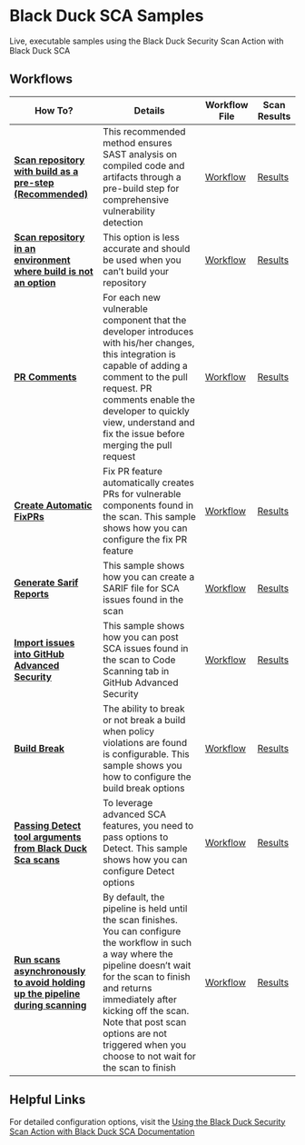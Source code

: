 # Black Duck SCA Samples                                                                                                                                                                                                                          
                                                                                                                                                                                                                                                   
Live, executable samples using the Black Duck Security Scan Action with Black Duck SCA                                                                                                                                                         
                                                                                                                                                                                                                                                   
## Workflows                                                                                                                                                                                                                              
                                                                                                                                                                                                                                                   
| How To? | Details | Workflow File | Scan Results |                                                                                                                                                                
|---------|-------------|---------------|---------------------|                                                                                                                                                               
| [**Scan repository with build as a pre-step (Recommended)**](https://github.com/blackducksca-jenkins-samples/full-scan) | This recommended method ensures SAST analysis on compiled code and artifacts through a pre-build step for comprehensive vulnerability detection | [Workflow](https://github.com/blackducksca-jenkins-samples/full-scan/blob/main/.github/workflows/nodejs-npm.yml) |[Results](https://blackducksca-jenkins-samples.github.io/full-scan/) |
| [**Scan repository in an environment where build is not an option**](https://github.com/blackducksca-jenkins-samples/buildless-scan) | This option is less accurate and should be used when you can’t build your repository | [Workflow](https://github.com/blackducksca-jenkins-samples/buildless-scan/blob/main/.github/workflows/nodejs-npm.yml) | [Results](https://blackducksca-jenkins-samples.github.io/buildless-scan/) |
| [**PR Comments**](https://github.com/blackducksca-jenkins-samples/pr-comments) | For each new vulnerable component that the developer introduces with his/her changes, this integration is capable of adding a comment to the pull request. PR comments enable the developer to quickly view, understand and fix the issue before merging the pull request | [Workflow](https://github.com/blackducksca-jenkins-samples/pr-comments/blob/main/.github/workflows/nodejs-npm.yml) | [Results](https://blackducksca-jenkins-samples.github.io/pr-comments/) |                                                                                     
| [**Create Automatic FixPRs**](https://github.com/blackducksca-jenkins-samples/automatic-fixpr) | Fix PR feature automatically creates PRs for vulnerable components found in the scan. This sample shows how you can configure the fix PR feature | [Workflow](https://github.com/blackducksca-jenkins-samples/automatic-fixpr/blob/main/.github/workflows/automatic-fixpr.yml) | [Results](https://blackducksca-jenkins-samples.github.io/automatic-fixpr/) |                                                                            
| [**Generate Sarif Reports**](https://github.com/blackducksca-jenkins-samples/sarif-generation) | This sample shows how you can create a SARIF file for SCA issues found in the scan | [Workflow](https://github.com/blackducksca-jenkins-samples/sarif-generation/blob/main/.github/workflows/nodejs-npm.yml) | [Results](https://blackducksca-jenkins-samples.github.io/sarif-generation/) |                                                                          
| [**Import issues into GitHub Advanced Security**](https://github.com/blackducksca-jenkins-samples/sarif-generation) | This sample shows how you can post SCA issues found in the scan to Code Scanning tab in GitHub Advanced Security | [Workflow](https://github.com/blackducksca-jenkins-samples/sarif-generation/blob/main/.github/workflows/nodejs-npm.yml) | [Results](https://blackducksca-jenkins-samples.github.io/sarif-generation/) |
| [**Build Break**](https://github.com/blackducksca-jenkins-samples/build-break) | The ability to break or not break a build when policy violations are found is configurable. This sample shows you how to configure the build break options |  [Workflow](https://github.com/blackducksca-jenkins-samples/build-break/blob/main/.github/workflows/nodejs-npm.yml) | [Results](https://blackducksca-jenkins-samples.github.io/build-break/) |                                                                                    
| [**Passing Detect tool arguments from Black Duck Sca scans**](https://github.com/blackducksca-jenkins-samples/arbitrary-params) | To leverage advanced SCA features, you need to pass options to Detect. This sample shows how you can configure Detect options |  [Workflow](https://github.com/blackducksca-jenkins-samples/arbitrary-params/blob/main/.github/workflows/nodejs-npm.yml) | [Results](https://blackducksca-jenkins-samples.github.io/arbitrary-params/) |                                                                           
| [**Run scans asynchronously to avoid holding up the pipeline during scanning**](https://github.com/blackducksca-jenkins-samples/async-mode) | By default, the pipeline is held until the scan finishes. You can configure the workflow in such a way where the pipeline doesn’t wait for the scan to finish and returns immediately after kicking off the scan. Note that post scan options are not triggered when you choose to not wait for the scan to finish | [Workflow](https://github.com/blackducksca-jenkins-samples/async-mode/blob/main/.github/workflows/nodejs-npm.yml) | [Results](https://blackducksca-jenkins-samples.github.io/async-mode/) |  
                                                                          
                                                                                                                                                                                                                                                   
## Helpful Links                                                                                                                                                                                                                         
For detailed configuration options, visit the [Using the Black Duck Security Scan Action with Black Duck SCA Documentation](https://documentation.blackduck.com/bundle/bridge/page/documentation/c_github-blackduck.html)
